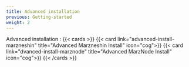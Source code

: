 ```yaml
---
title: Advanced installation
previous: Getting-started
weight: 2
---
```

Advanced installation :
{{< cards >}}
    {{< card link="advanced-install-marzneshin" title="Advanced Marzneshin Install" icon="cog">}}
    {{< card link="dvanced-install-marznode" title="Advanced MarzNode Install" icon="cog">}}
{{< /cards >}}